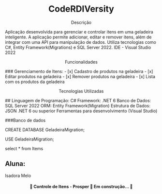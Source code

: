 <h1 align="center">CodeRDIVersity</h1>
<p align="center">Descrição</p>
Aplicação desenvolvida para gerenciar e controlar itens em uma geladeira inteligente.
A aplicação permite adicionar, editar e remover itens, além de integrar com uma API para manipulação de dados.
Utiliza tecnologias como C#, Entity Framework(Migrations) e SQL Server 2022.
IDE - Visual Studio 2022

<p align="center"> Funcionalidades</p>
### Gerenciamento de Itens:
- [x] Cadastro de produtos na geladeira
- [x] Editar produtos na geladeira
- [x] Remover produtos na geladeira
- [x] Lista com os produtos da geladeira

<p align="center">Tecnologias Utilizadas</p>
## Linguagem de Programação:
C#
Framework: .NET 6
Banco de Dados: SQL Server 2022
ORM: Entity Framework(Migration)
Estrutura de Dados: JSON
.NET 6 ou superior
Ferramentas para desenvolvimento (Visual Studio)

###Banco de dados

CREATE DATABASE GeladeiraMigration;

USE GeladeiraMigration;

select * from Items

## Aluna: 
Isadora Melo

<h4 align="center"> 
	🚧  Controle de Itens - Prosper 🚀 Em construção...  🚧
</h4>



